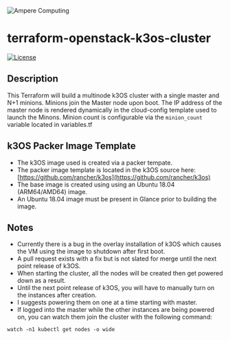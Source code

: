 ![Ampere Computing](https://avatars2.githubusercontent.com/u/34519842?s=400&u=1d29afaac44f477cbb0226139ec83f73faefe154&v=4)

# terraform-openstack-k3os-cluster


[![License](https://img.shields.io/badge/License-Apache%202.0-blue.svg)](https://opensource.org/licenses/Apache-2.0)


## Description

This Terraform will build a multinode k3OS cluster with a single master and N+1 minions. Minions join the Master node upon boot. The IP address of the master node is rendered dynamically in the cloud-config template used to launch the Minons. Minion count is configurable via the `minion_count` variable located in variables.tf

## k3OS Packer Image Template

* The k3OS image used is created via a packer tempate.
* The packer image template is located in the k3OS source here: [https://github.com/rancher/k3os](https://github.com/rancher/k3os)
* The base image is created using using an Ubuntu 18.04 (ARM64/AMD64) image.
* An Ubuntu 18.04 image must be present in Glance prior to building the image.

## Notes

* Currently there is a bug in the overlay installation of k3OS which causes the VM using the image to shutdown after first boot.  
* A pull request exists with a fix but is not slated for merge until the next point release of k3OS.
* When starting the cluster, all the nodes will be created then get powered down as a result.
* Until the next point release of k3OS, you will have to manually turn on the instances after creation.
* I suggests powering them on one at a time starting with master.
* If logged into the master while the other instances are being powered on, you can watch them join the cluster with the following command:

```
watch -n1 kubectl get nodes -o wide

```




